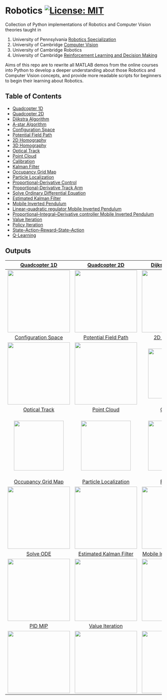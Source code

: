 # Robotics [![License: MIT](https://img.shields.io/badge/License-MIT-yellow.svg)](https://opensource.org/licenses/MIT)
Collection of Python implementations of Robotics and Computer Vision theories taught in 
1. University of Pennsylvania [Robotics Specialization](https://www.coursera.org/specializations/robotics?) 
2. University of Cambridge [Computer Vision](https://www.cl.cam.ac.uk/teaching/1617/E4F12/)
3. University of Cambridge Robotics
4. University of Cambridge [Reinforcement Learning and Decision Making](http://mlg.eng.cam.ac.uk/teaching/mlsalt7/1516/)

Aims of this repo are to rewrite all MATLAB demos from the online courses into Python to develop a deeper understanding about those Robotics and Computer Vision concepts, and provide more readable scripts for beginners to begin their learning about Robotics. 

## Table of Contents
+ [Quadcopter 1D](https://github.com/zcemycl/Robotics/blob/master/Aerial%20Robotics/Quadcopter1D.ipynb)
+ [Quadcopter 2D](https://github.com/zcemycl/Robotics/blob/master/Aerial%20Robotics/Quadcopter2D.ipynb) 
+ [Dijkstra Algorithm](https://github.com/zcemycl/Robotics/blob/master/Computational%20Motion%20Planning/DijkstraGrid/DijkstraAlgorithm.ipynb)
+ [A-star Algorithm](https://github.com/zcemycl/Robotics/blob/master/Computational%20Motion%20Planning/Astar/AstarAlgorithm.ipynb)
+ [Configuration Space](https://github.com/zcemycl/Robotics/blob/master/Computational%20Motion%20Planning/ConfigurationSpace/ConfigurationSpace.ipynb)
+ [Potential Field Path](https://github.com/zcemycl/Robotics/blob/master/Computational%20Motion%20Planning/PotentialFieldPlanPath/PotentialFieldPath.ipynb)
+ [2D Homography](https://github.com/zcemycl/Robotics/blob/master/Perception/Logo%20Projection/LogoProjection.ipynb)
+ [3D Homography](https://github.com/zcemycl/Robotics/blob/master/Perception/3D%20object%20projection/3D%20Homography.ipynb)
+ [Optical Track](https://github.com/zcemycl/Robotics/blob/master/Perception/Optical%20Track/CornerTracking.ipynb)
+ [Point Cloud](https://github.com/zcemycl/Robotics/blob/master/Perception/Point%20Cloud/PointCloud.ipynb)
+ [Calibration](https://github.com/zcemycl/Robotics/blob/master/Perception/Calibration/calibrationviaChessBoard.ipynb)
+ [Kalman Filter](https://github.com/zcemycl/Robotics/blob/master/Estimation%20and%20Learning/Kalman%20Filter/BallPathPrediction_KalmanFilter.ipynb)
+ [Occupancy Grid Map](https://github.com/zcemycl/Robotics/blob/master/Estimation%20and%20Learning/Occupancy%20Grid%20Map/occGridMapping.ipynb)
+ [Particle Localization](https://github.com/zcemycl/Robotics/blob/master/Estimation%20and%20Learning/Particle%20Localization/ParticleLocalization.ipynb)
+ [Proportional-Derivative Control](https://github.com/zcemycl/Robotics/blob/master/Capstone/PD%20control/PDTrack.ipynb)
+ [Proportional-Derivative Track Arm](https://github.com/zcemycl/Robotics/blob/master/Capstone/PD%20control/ManipTrack.ipynb)
+ [Solve Ordinary Differential Equation](https://github.com/zcemycl/Robotics/blob/master/Capstone/ODE%20solver/Ordinary%20Differential%20Equation.ipynb)
+ [Estimated Kalman Filter](https://github.com/zcemycl/Robotics/blob/master/Capstone/Estimated%20Kalman%20Filter/EKF.ipynb)
+ [Mobile Inverted Pendulum](https://github.com/zcemycl/Robotics/blob/master/Capstone/Mobile%20Inverted%20Pendulum/MIP.ipynb)
+ [Linear–quadratic regulator Mobile Inverted Pendulum](https://github.com/zcemycl/Robotics/blob/master/Capstone/LQR%20MIP/LQRMIP.ipynb)
+ [Proportional–Integral–Derivative controller Mobile Inverted Pendulum](https://github.com/zcemycl/Robotics/blob/master/Capstone/PID%20MIP/PIDControlMIP.ipynb)
+ [Value Iteration](https://github.com/zcemycl/Robotics/blob/master/Reinforcemnet%20Learning/ValueIteration.ipynb)
+ [Policy Iteration](https://github.com/zcemycl/Robotics/blob/master/Reinforcemnet%20Learning/PolicyIteration.ipynb)
+ [State–Action–Reward–State–Action](https://github.com/zcemycl/Robotics/blob/master/Reinforcemnet%20Learning/sarsa.ipynb)
+ [Q-Learning](https://github.com/zcemycl/Robotics/blob/master/Reinforcemnet%20Learning/q-learning.ipynb)


## Outputs
[Quadcopter 1D](https://github.com/zcemycl/Robotics/blob/master/Aerial%20Robotics/Quadcopter1D.ipynb) | [Quadcopter 2D](https://github.com/zcemycl/Robotics/blob/master/Aerial%20Robotics/Quadcopter2D.ipynb) |[Dijkstra Algorithm](https://github.com/zcemycl/Robotics/blob/master/Computational%20Motion%20Planning/DijkstraGrid/DijkstraAlgorithm.ipynb)|[A-star Algorithm](https://github.com/zcemycl/Robotics/blob/master/Computational%20Motion%20Planning/Astar/AstarAlgorithm.ipynb)
:-------------------------:|:-------------------------:|:--:|:--:
<img src="https://github.com/zcemycl/Robotics/blob/master/Aerial%20Robotics/aerial1d.png" width="200">|<img src="https://github.com/zcemycl/Robotics/blob/master/Aerial%20Robotics/quadcopter2D.gif" width="200">|<img src="https://github.com/zcemycl/Robotics/blob/master/Computational%20Motion%20Planning/DijkstraGrid/Dijkstra.gif" width="200">|<img src="https://github.com/zcemycl/Robotics/blob/master/Computational%20Motion%20Planning/Astar/AStar.gif" width="200">
[Configuration Space](https://github.com/zcemycl/Robotics/blob/master/Computational%20Motion%20Planning/ConfigurationSpace/ConfigurationSpace.ipynb)|[Potential Field Path](https://github.com/zcemycl/Robotics/blob/master/Computational%20Motion%20Planning/PotentialFieldPlanPath/PotentialFieldPath.ipynb)|[2D Homography](https://github.com/zcemycl/Robotics/blob/master/Perception/Logo%20Projection/LogoProjection.ipynb)|[3D Homography](https://github.com/zcemycl/Robotics/blob/master/Perception/3D%20object%20projection/3D%20Homography.ipynb)
<img src="https://github.com/zcemycl/Robotics/blob/master/Computational%20Motion%20Planning/ConfigurationSpace/configspace.png" width="200">|<img src="https://github.com/zcemycl/Robotics/blob/master/Computational%20Motion%20Planning/PotentialFieldPlanPath/result.png" width="200">|<img src="https://github.com/zcemycl/Robotics/blob/master/Perception/Logo%20Projection/result.png" width="160">|<img src="https://github.com/zcemycl/Robotics/blob/master/Perception/3D%20object%20projection/ar_result.png" width="160">
[Optical Track](https://github.com/zcemycl/Robotics/blob/master/Perception/Optical%20Track/CornerTracking.ipynb)|[Point Cloud](https://github.com/zcemycl/Robotics/blob/master/Perception/Point%20Cloud/PointCloud.ipynb)|[Calibration](https://github.com/zcemycl/Robotics/blob/master/Perception/Calibration/calibrationviaChessBoard.ipynb)|[Kalman Filter](https://github.com/zcemycl/Robotics/blob/master/Estimation%20and%20Learning/Kalman%20Filter/BallPathPrediction_KalmanFilter.ipynb)
<img src="https://github.com/zcemycl/Robotics/blob/master/Perception/Optical%20Track/result.png" width="160">|<img src="https://github.com/zcemycl/Robotics/blob/master/Perception/Point%20Cloud/pointcloud.png" width="160">|<img src="https://github.com/zcemycl/Robotics/blob/master/Perception/Calibration/calibrationChessBoard.png" width="160">|<img src="https://github.com/zcemycl/Robotics/blob/master/Estimation%20and%20Learning/Kalman%20Filter/BallPathPrediction.png" width="200">
[Occupancy Grid Map](https://github.com/zcemycl/Robotics/blob/master/Estimation%20and%20Learning/Occupancy%20Grid%20Map/occGridMapping.ipynb)|[Particle Localization](https://github.com/zcemycl/Robotics/blob/master/Estimation%20and%20Learning/Particle%20Localization/ParticleLocalization.ipynb)|[PD Control](https://github.com/zcemycl/Robotics/blob/master/Capstone/PD%20control/PDTrack.ipynb)|[PD Track Arm](https://github.com/zcemycl/Robotics/blob/master/Capstone/PD%20control/ManipTrack.ipynb)
<img src="https://github.com/zcemycl/Robotics/blob/master/Estimation%20and%20Learning/Occupancy%20Grid%20Map/occGridMap.gif" width="200">|<img src="https://github.com/zcemycl/Robotics/blob/master/Estimation%20and%20Learning/Particle%20Localization/particleLocalization.png" width="200">|<img src="https://github.com/zcemycl/Robotics/blob/master/Capstone/PD%20control/PDTrackresult.png" width="200">|<img src="https://github.com/zcemycl/Robotics/blob/master/Capstone/PD%20control/PDArm.png" width="200">
[Solve ODE](https://github.com/zcemycl/Robotics/blob/master/Capstone/ODE%20solver/Ordinary%20Differential%20Equation.ipynb)|[Estimated Kalman Filter](https://github.com/zcemycl/Robotics/blob/master/Capstone/Estimated%20Kalman%20Filter/EKF.ipynb)|[Mobile Inverted Pendulum](https://github.com/zcemycl/Robotics/blob/master/Capstone/Mobile%20Inverted%20Pendulum/MIP.ipynb)|[LQR MIP](https://github.com/zcemycl/Robotics/blob/master/Capstone/LQR%20MIP/LQRMIP.ipynb)
<img src="https://github.com/zcemycl/Robotics/blob/master/Capstone/ODE%20solver/ODEresult.png" width="200">|<img src="https://github.com/zcemycl/Robotics/blob/master/Capstone/Estimated%20Kalman%20Filter/EKFresult.png" width="200">|<img src="https://github.com/zcemycl/Robotics/blob/master/Capstone/Mobile%20Inverted%20Pendulum/MIP.gif" width="200">|<img src="https://github.com/zcemycl/Robotics/blob/master/Capstone/LQR%20MIP/LQRMIPresult.png" width="200">
[PID MIP](https://github.com/zcemycl/Robotics/blob/master/Capstone/PID%20MIP/PIDControlMIP.ipynb)|[Value Iteration](https://github.com/zcemycl/Robotics/blob/master/Reinforcemnet%20Learning/ValueIteration.ipynb)|[sarsa](https://github.com/zcemycl/Robotics/blob/master/Reinforcemnet%20Learning/sarsa.ipynb)|[Q-Learning](https://github.com/zcemycl/Robotics/blob/master/Reinforcemnet%20Learning/q-learning.ipynb)
<img src="https://github.com/zcemycl/Robotics/blob/master/Capstone/PID%20MIP/PIDMIPresult.png" width="200">|<img src="https://github.com/zcemycl/Robotics/blob/master/Reinforcemnet%20Learning/ValIter1.png" width="200">|<img src="https://github.com/zcemycl/Robotics/blob/master/Reinforcemnet%20Learning/sarsa3.png" width="200">|<img src="https://github.com/zcemycl/Robotics/blob/master/Reinforcemnet%20Learning/qlearn3.png" width="200">

